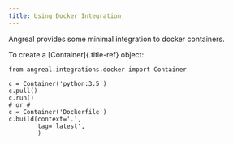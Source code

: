 ```yaml
---
title: Using Docker Integration
---
```


Angreal provides some minimal integration to docker containers.

To create a [Container]{.title-ref} object:

``` {.sourceCode .python}
from angreal.integrations.docker import Container

c = Container('python:3.5')
c.pull()
c.run()
# or #
c = Container('Dockerfile')
c.build(context='.',
        tag='latest',
        )
```
